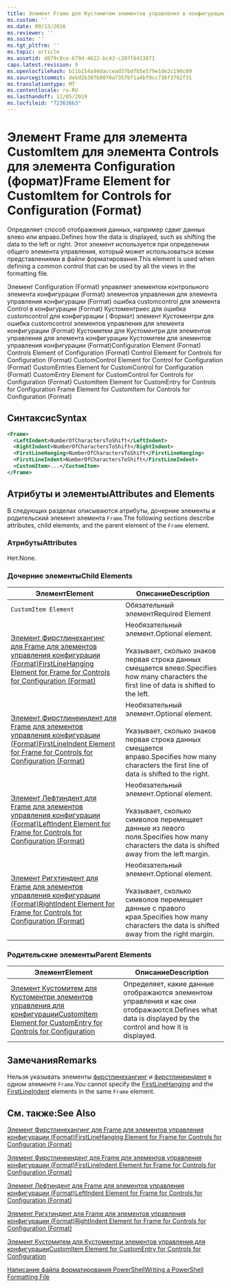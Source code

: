 ```yaml
---
title: Элемент Frame для Кустомитем элементов управления в конфигурации (Format) | Документация Майкрософт
ms.custom: ''
ms.date: 09/13/2016
ms.reviewer: ''
ms.suite: ''
ms.tgt_pltfrm: ''
ms.topic: article
ms.assetid: d879c8ce-679d-4622-bc43-c207f6413871
caps.latest.revision: 9
ms.openlocfilehash: b11b154a94daccead57bdfb5e579e1de2c190c09
ms.sourcegitcommit: debd2b38fb8070a7357bf1a4bf9cc736f3702f31
ms.translationtype: MT
ms.contentlocale: ru-RU
ms.lasthandoff: 12/05/2019
ms.locfileid: "72363663"
---
```

# <a name="frame-element-for-customitem-for-controls-for-configuration-format"></a><span data-ttu-id="8eb40-102">Элемент Frame для элемента CustomItem для элемента Controls для элемента Configuration (формат)</span><span class="sxs-lookup"><span data-stu-id="8eb40-102">Frame Element for CustomItem for Controls for Configuration (Format)</span></span>

<span data-ttu-id="8eb40-103">Определяет способ отображения данных, например сдвиг данных влево или вправо.</span><span class="sxs-lookup"><span data-stu-id="8eb40-103">Defines how the data is displayed, such as shifting the data to the left or right.</span></span> <span data-ttu-id="8eb40-104">Этот элемент используется при определении общего элемента управления, который может использоваться всеми представлениями в файле форматирования.</span><span class="sxs-lookup"><span data-stu-id="8eb40-104">This element is used when defining a common control that can be used by all the views in the formatting file.</span></span>

<span data-ttu-id="8eb40-105">Элемент Configuration (Format) управляет элементом контрольного элемента конфигурации (Format) элементов управления для элемента управления конфигурации (Format) ошибка customcontrol для элемента Control в конфигурации (Format) Кустоментриес для ошибка customcontrol для конфигурации ( Формат) элемент Кустоментри для ошибка customcontrol элементов управления для элемента конфигурации (Format) Кустомитем для Кустоментри для элементов управления для элемента конфигурации Кустомитем для элементов управления конфигурации (Format)</span><span class="sxs-lookup"><span data-stu-id="8eb40-105">Configuration Element (Format) Controls Element of Configuration (Format) Control Element for Controls for Configuration (Format) CustomControl Element for Control for Configuration (Format) CustomEntries Element for CustomControl for Configuration (Format) CustomEntry Element for CustomControl for Controls for Configuration (Format) CustomItem Element for CustomEntry for Controls for Configuration Frame Element for CustomItem for Controls for Configuration (Format)</span></span>

## <a name="syntax"></a><span data-ttu-id="8eb40-106">Синтаксис</span><span class="sxs-lookup"><span data-stu-id="8eb40-106">Syntax</span></span>

```xml
<Frame>
  <LeftIndent>NumberOfCharactersToShift</LeftIndent>
  <RightIndent>NumberOfCharactersToShift</RightIndent>
  <FirstLineHanging>NumberOfCharactersToShift</FirstLineHanging>
  <FirstLineIndent>NumberOfCharactersToShift</FirstLineIndent>
  <CustomItem>...</CustomItem>
</Frame>
```

## <a name="attributes-and-elements"></a><span data-ttu-id="8eb40-107">Атрибуты и элементы</span><span class="sxs-lookup"><span data-stu-id="8eb40-107">Attributes and Elements</span></span>

<span data-ttu-id="8eb40-108">В следующих разделах описываются атрибуты, дочерние элементы и родительский элемент элемента `Frame`.</span><span class="sxs-lookup"><span data-stu-id="8eb40-108">The following sections describe attributes, child elements, and the parent element of the `Frame` element.</span></span>

### <a name="attributes"></a><span data-ttu-id="8eb40-109">Атрибуты</span><span class="sxs-lookup"><span data-stu-id="8eb40-109">Attributes</span></span>

<span data-ttu-id="8eb40-110">Нет.</span><span class="sxs-lookup"><span data-stu-id="8eb40-110">None.</span></span>

### <a name="child-elements"></a><span data-ttu-id="8eb40-111">Дочерние элементы</span><span class="sxs-lookup"><span data-stu-id="8eb40-111">Child Elements</span></span>

|<span data-ttu-id="8eb40-112">Элемент</span><span class="sxs-lookup"><span data-stu-id="8eb40-112">Element</span></span>|<span data-ttu-id="8eb40-113">Описание</span><span class="sxs-lookup"><span data-stu-id="8eb40-113">Description</span></span>|
|-------------|-----------------|
|`CustomItem Element`|<span data-ttu-id="8eb40-114">Обязательный элемент</span><span class="sxs-lookup"><span data-stu-id="8eb40-114">Required Element</span></span>|
|[<span data-ttu-id="8eb40-115">Элемент Фирстлинехангинг для Frame для элементов управления конфигурации (Format)</span><span class="sxs-lookup"><span data-stu-id="8eb40-115">FirstLineHanging Element for Frame for Controls for Configuration (Format)</span></span>](./firstlinehanging-element-for-frame-for-controls-for-configuration-format.md)|<span data-ttu-id="8eb40-116">Необязательный элемент.</span><span class="sxs-lookup"><span data-stu-id="8eb40-116">Optional element.</span></span><br /><br /> <span data-ttu-id="8eb40-117">Указывает, сколько знаков первая строка данных смещается влево.</span><span class="sxs-lookup"><span data-stu-id="8eb40-117">Specifies how many characters the first line of data is shifted to the left.</span></span>|
|[<span data-ttu-id="8eb40-118">Элемент Фирстлинеиндент для Frame для элементов управления конфигурации (Format)</span><span class="sxs-lookup"><span data-stu-id="8eb40-118">FirstLineIndent Element for Frame for Controls for Configuration (Format)</span></span>](./firstlineindent-element-for-frame-for-controls-for-configuration-format.md)|<span data-ttu-id="8eb40-119">Необязательный элемент.</span><span class="sxs-lookup"><span data-stu-id="8eb40-119">Optional element.</span></span><br /><br /> <span data-ttu-id="8eb40-120">Указывает, сколько знаков первая строка данных смещается вправо.</span><span class="sxs-lookup"><span data-stu-id="8eb40-120">Specifies how many characters the first line of data is shifted to the right.</span></span>|
|[<span data-ttu-id="8eb40-121">Элемент Лефтиндент для Frame для элементов управления конфигурации (Format)</span><span class="sxs-lookup"><span data-stu-id="8eb40-121">LeftIndent Element for Frame for Controls for Configuration (Format)</span></span>](./leftindent-element-for-frame-for-controls-for-configuration-format.md)|<span data-ttu-id="8eb40-122">Необязательный элемент.</span><span class="sxs-lookup"><span data-stu-id="8eb40-122">Optional element.</span></span><br /><br /> <span data-ttu-id="8eb40-123">Указывает, сколько символов перемещает данные из левого поля.</span><span class="sxs-lookup"><span data-stu-id="8eb40-123">Specifies how many characters the data is shifted away from the left margin.</span></span>|
|[<span data-ttu-id="8eb40-124">Элемент Ригхтиндент для Frame для элементов управления конфигурации (Format)</span><span class="sxs-lookup"><span data-stu-id="8eb40-124">RightIndent Element for Frame for Controls for Configuration (Format)</span></span>](./rightindent-element-for-frame-for-controls-for-configuration-format.md)|<span data-ttu-id="8eb40-125">Необязательный элемент.</span><span class="sxs-lookup"><span data-stu-id="8eb40-125">Optional element.</span></span><br /><br /> <span data-ttu-id="8eb40-126">Указывает, сколько символов перемещает данные с правого края.</span><span class="sxs-lookup"><span data-stu-id="8eb40-126">Specifies how many characters the data is shifted away from the right margin.</span></span>|

### <a name="parent-elements"></a><span data-ttu-id="8eb40-127">Родительские элементы</span><span class="sxs-lookup"><span data-stu-id="8eb40-127">Parent Elements</span></span>

|<span data-ttu-id="8eb40-128">Элемент</span><span class="sxs-lookup"><span data-stu-id="8eb40-128">Element</span></span>|<span data-ttu-id="8eb40-129">Описание</span><span class="sxs-lookup"><span data-stu-id="8eb40-129">Description</span></span>|
|-------------|-----------------|
|[<span data-ttu-id="8eb40-130">Элемент Кустомитем для Кустоментри элементов управления для конфигурации</span><span class="sxs-lookup"><span data-stu-id="8eb40-130">CustomItem Element for CustomEntry for Controls for Configuration</span></span>](./customitem-element-for-customentry-for-controls-for-configuration-format.md)|<span data-ttu-id="8eb40-131">Определяет, какие данные отображаются элементом управления и как они отображаются.</span><span class="sxs-lookup"><span data-stu-id="8eb40-131">Defines what data is displayed by the control and how it is displayed.</span></span>|

## <a name="remarks"></a><span data-ttu-id="8eb40-132">Замечания</span><span class="sxs-lookup"><span data-stu-id="8eb40-132">Remarks</span></span>

<span data-ttu-id="8eb40-133">Нельзя указывать элементы [фирстлинехангинг](./firstlinehanging-element-for-frame-for-controls-for-configuration-format.md) и [фирстлинеиндент](./firstlineindent-element-for-frame-for-controls-for-configuration-format.md) в одном элементе `Frame`.</span><span class="sxs-lookup"><span data-stu-id="8eb40-133">You cannot specify the [FirstLineHanging](./firstlinehanging-element-for-frame-for-controls-for-configuration-format.md) and the [FirstLineIndent](./firstlineindent-element-for-frame-for-controls-for-configuration-format.md) elements in the same `Frame` element.</span></span>

## <a name="see-also"></a><span data-ttu-id="8eb40-134">См. также:</span><span class="sxs-lookup"><span data-stu-id="8eb40-134">See Also</span></span>

[<span data-ttu-id="8eb40-135">Элемент Фирстлинехангинг для Frame для элементов управления конфигурации (Format)</span><span class="sxs-lookup"><span data-stu-id="8eb40-135">FirstLineHanging Element for Frame for Controls for Configuration (Format)</span></span>](./firstlinehanging-element-for-frame-for-controls-for-configuration-format.md)

[<span data-ttu-id="8eb40-136">Элемент Фирстлинеиндент для Frame для элементов управления конфигурации (Format)</span><span class="sxs-lookup"><span data-stu-id="8eb40-136">FirstLineIndent Element for Frame for Controls for Configuration (Format)</span></span>](./firstlineindent-element-for-frame-for-controls-for-configuration-format.md)

[<span data-ttu-id="8eb40-137">Элемент Лефтиндент для Frame для элементов управления конфигурации (Format)</span><span class="sxs-lookup"><span data-stu-id="8eb40-137">LeftIndent Element for Frame for Controls for Configuration (Format)</span></span>](./leftindent-element-for-frame-for-controls-for-configuration-format.md)

[<span data-ttu-id="8eb40-138">Элемент Ригхтиндент для Frame для элементов управления конфигурации (Format)</span><span class="sxs-lookup"><span data-stu-id="8eb40-138">RightIndent Element for Frame for Controls for Configuration (Format)</span></span>](./rightindent-element-for-frame-for-controls-for-configuration-format.md)

[<span data-ttu-id="8eb40-139">Элемент Кустомитем для Кустоментри элементов управления для конфигурации</span><span class="sxs-lookup"><span data-stu-id="8eb40-139">CustomItem Element for CustomEntry for Controls for Configuration</span></span>](./customitem-element-for-customentry-for-controls-for-configuration-format.md)

[<span data-ttu-id="8eb40-140">Написание файла форматирования PowerShell</span><span class="sxs-lookup"><span data-stu-id="8eb40-140">Writing a PowerShell Formatting File</span></span>](./writing-a-powershell-formatting-file.md)

